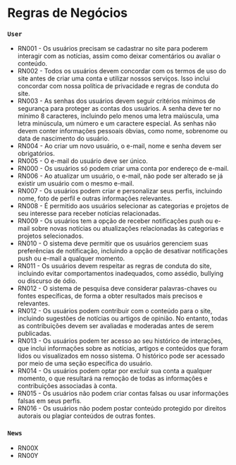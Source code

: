 # Regras de Negócios

### `User`
- RN001 - Os usuários precisam se cadastrar no site para poderem interagir com as notícias, assim como deixar comentários ou avaliar o conteúdo.
- RN002 - Todos os usuários devem concordar com os termos de uso do site antes de criar uma conta e utilizar nossos serviços. Isso inclui concordar com nossa política de privacidade e regras de conduta do site.
- RN003 - As senhas dos usuários devem seguir critérios mínimos de segurança para proteger as contas dos usuários. A senha deve ter no mínimo 8 caracteres, incluindo pelo menos uma letra maiúscula, uma letra minúscula, um número e um caractere especial. As senhas não devem conter informações pessoais óbvias, como nome, sobrenome ou data de nascimento do usuário.
- RN004 - Ao criar um novo usuário, o e-mail, nome e senha devem ser obrigatórios.
- RN005 - O e-mail do usuário deve ser único.
- RN000 - Os usuários só podem criar uma conta por endereço de e-mail.
- RN006 - Ao atualizar um usuário, o e-mail, não pode ser alterado se já existir um usuário com o mesmo e-mail.
- RN007 - Os usuários podem criar e personalizar seus perfis, incluindo nome, foto de perfil e outras informações relevantes.
- RN008 - É permitido aos usuários selecionar as categorias e projetos de seu interesse para receber notícias relacionadas.
- RN009 - Os usuários tem a opção de receber notificações push ou e-mail sobre novas notícias ou atualizações relacionadas às categorias e projetos selecionados.
- RN010 - O sistema deve permitir que os usuários gerenciem suas preferências de notificação, incluindo a opção de desativar notificações push ou e-mail a qualquer momento.
- RN011 - Os usuários devem respeitar as regras de conduta do site, incluindo evitar comportamentos inadequados, como assédio, bullying ou discurso de ódio.
- RN012 - O sistema de pesquisa deve considerar palavras-chaves ou fontes específicas, de forma a obter resultados mais precisos e relevantes.
- RN012 - Os usuários podem contribuir com o conteúdo para o site, incluindo sugestões de notícias ou artigos de opinião. No entanto, todas as contribuições devem ser avaliadas e moderadas antes de serem publicadas.
- RN013 - Os usuários podem ter acesso ao seu histórico de interações, que inclui informações sobre as notícias, artigos e conteúdos que foram lidos ou visualizados em nosso sistema. O histórico pode ser acessado por meio de uma seção específica do usuário.
- RN014 - Os usuários podem optar por excluir sua conta a qualquer momento, o que resultará na remoção de todas as informações e contribuições associadas à conta.
- RN015 - Os usuários não podem criar contas falsas ou usar informações falsas em seus perfis.
- RN016 - Os usuários não podem postar conteúdo protegido por direitos autorais ou plagiar conteúdos de outras fontes.

### `News`

- RN00X
- RN00Y